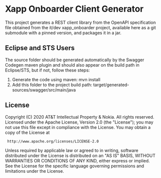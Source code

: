 # Xapp Onboarder Client Generator

This project generates a REST client library from the OpenAPI specification
file obtained from the it/dev xapp_onboarder project, available here as a git
submodule with a pinned version, and packages it in a jar.

## Eclipse and STS Users

The source folder should be generated automatically by the Swagger Codegen maven
plugin and should also appear on the build path in Eclipse/STS, but if not,
follow these steps:

1. Generate the code using maven:
    mvn install
2. Add this folder to the project build path:
    target/generated-sources/swagger/src/main/java

## License

Copyright (C) 2020 AT&T Intellectual Property & Nokia. All rights reserved.
Licensed under the Apache License, Version 2.0 (the "License");
you may not use this file except in compliance with the License.
You may obtain a copy of the License at

     http://www.apache.org/licenses/LICENSE-2.0

Unless required by applicable law or agreed to in writing, software
distributed under the License is distributed on an "AS IS" BASIS,
WITHOUT WARRANTIES OR CONDITIONS OF ANY KIND, either express or implied.
See the License for the specific language governing permissions and
limitations under the License.
